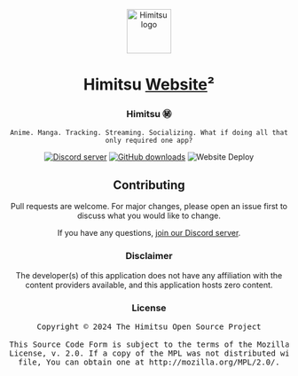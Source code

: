 <div align="center">

<a href="https://himitsu2.vercel.app/">
    <img src="https://himitsu2.vercel.app/assets/icon/chrome-512.png" alt="Himitsu logo" title="Himitsu logo" width="80"/>
</a>

# Himitsu [Website](#)²

### Himitsu ㊙
`Anime. Manga. Tracking. Streaming. Socializing. What if doing all that only required one app?`

[![Discord server](https://img.shields.io/discord/464998866639650839.svg?label=&labelColor=6A7EC2&color=7389D8&logo=discord&logoColor=FFFFFF)](https://discord.gg/vnrhgrt)
[![GitHub downloads](https://img.shields.io/github/downloads/tsubakibot/tsubakibuilder/total?label=downloads&labelColor=27303D&color=0D1117&logo=github&logoColor=FFFFFF&style=flat)](https://repodevil.netlify.app/download/)
![Website Deploy](https://deploy-badge.vercel.app/?url=https://himitsu2.vercel.app/&name=Himitsu)

## Contributing
Pull requests are welcome. For major changes, please open an issue first to discuss what you would like to change.

If you have any questions, [join our Discord server](https://discord.gg/vnrhgrt).

### Disclaimer

The developer(s) of this application does not have any affiliation with the content providers available, and this application hosts zero content.

### License

<pre>
Copyright © 2024 The Himitsu Open Source Project

This Source Code Form is subject to the terms of the Mozilla Public
License, v. 2.0. If a copy of the MPL was not distributed with this
file, You can obtain one at http://mozilla.org/MPL/2.0/.
</pre>

</div>
